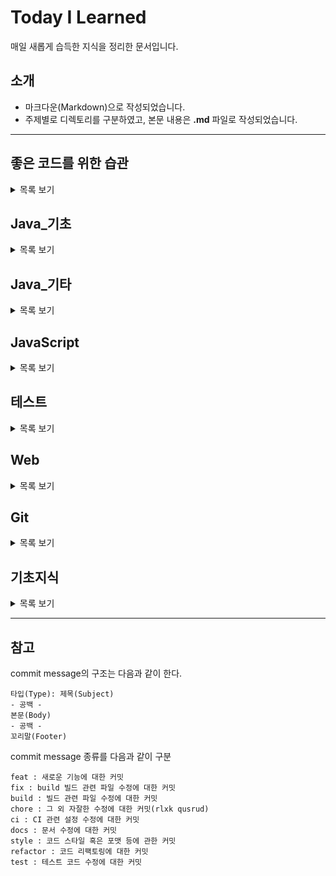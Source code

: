 # Today I Learned
매일 새롭게 습득한 지식을 정리한 문서입니다.

## 소개
* 마크다운(Markdown)으로 작성되었습니다.
* 주제별로 디렉토리를 구분하였고, 본문 내용은 **.md** 파일로 작성되었습니다.
---
## 좋은 코드를 위한 습관

<details>
<summary>목록 보기</summary>

 * [자바 코드 컨벤션](https://naver.github.io/hackday-conventions-java/)
 * [객체지향 생활 체조](https://developerfarm.wordpress.com/2012/02/03/object_calisthenics_summary/)
 * [효과적인 이름짓기](https://remotty.github.io/blog/2014/03/01/hyogwajeogin-ireumjisgi/)
 
 </details>

## Java_기초

<details>
<summary>목록 보기</summary>

 * [메인메소드](https://github.com/chan-gon/TIL/blob/master/Java/%EB%A9%94%EC%9D%B8%EB%A9%94%EC%86%8C%EB%93%9C.md)
 * [변수와 타입](https://github.com/chan-gon/TIL/blob/master/Java/%EB%B3%80%EC%88%98%EC%99%80%20%ED%83%80%EC%9E%85.md)
 * [연산자](https://github.com/chan-gon/TIL/blob/master/Java/%EC%97%B0%EC%82%B0%EC%9E%90.md)
 * [조건문과 반복문](https://github.com/chan-gon/TIL/blob/master/Java/%EC%A1%B0%EA%B1%B4%EB%AC%B8%EA%B3%BC%20%EB%B0%98%EB%B3%B5%EB%AC%B8.md)
 * [참조 타입](https://github.com/chan-gon/TIL/blob/master/Java/%EC%B0%B8%EC%A1%B0%20%ED%83%80%EC%9E%85.md)
 * [클래스_1](https://github.com/chan-gon/TIL/blob/master/Java/%ED%81%B4%EB%9E%98%EC%8A%A4_1.md)
 * [클래스_2](https://github.com/chan-gon/TIL/blob/master/Java/%ED%81%B4%EB%9E%98%EC%8A%A4_2.md)
 * [상속](https://github.com/chan-gon/TIL/blob/master/Java/%EC%83%81%EC%86%8D.md)
 * [인터페이스](https://github.com/chan-gon/TIL/blob/master/Java/%EC%9D%B8%ED%84%B0%ED%8E%98%EC%9D%B4%EC%8A%A4.md)
 * [중첩 클래스와 중첩 인터페이스](https://github.com/chan-gon/TIL/blob/master/Java/%EC%A4%91%EC%B2%A9%20%ED%81%B4%EB%9E%98%EC%8A%A4%EC%99%80%20%EC%A4%91%EC%B2%A9%20%EC%9D%B8%ED%84%B0%ED%8E%98%EC%9D%B4%EC%8A%A4.md)
 * [예외 처리](https://github.com/chan-gon/TIL/blob/master/Java/%EC%98%88%EC%99%B8%20%EC%B2%98%EB%A6%AC.md)
 * [기본API클래스_1](https://github.com/chan-gon/TIL/blob/master/Java/%EA%B8%B0%EB%B3%B8API%ED%81%B4%EB%9E%98%EC%8A%A4_1.md)
 * [기본API클래스_2](https://github.com/chan-gon/TIL/blob/master/Java/%EA%B8%B0%EB%B3%B8API%ED%81%B4%EB%9E%98%EC%8A%A4_2.md)
 * [기본API클래스_3](https://github.com/chan-gon/TIL/blob/master/Java/%EA%B8%B0%EB%B3%B8API%ED%81%B4%EB%9E%98%EC%8A%A4_3.md)
 * [멀티 스레드](https://github.com/chan-gon/TIL/blob/master/Java/%EB%A9%80%ED%8B%B0%20%EC%8A%A4%EB%A0%88%EB%93%9C.md)
 * [제네릭](https://github.com/chan-gon/TIL/blob/master/Java/%EC%A0%9C%EB%84%A4%EB%A6%AD.md)
 * [람다식](https://github.com/chan-gon/TIL/blob/master/Java/%EB%9E%8C%EB%8B%A4%EC%8B%9D.md)
 * [컬렉션 프레임워크](https://github.com/chan-gon/TIL/blob/master/Java/%EC%BB%AC%EB%A0%89%EC%85%98%20%ED%94%84%EB%A0%88%EC%9E%84%EC%9B%8C%ED%81%AC.md)
 * [스트림](https://github.com/chan-gon/TIL/blob/master/Java/%EC%8A%A4%ED%8A%B8%EB%A6%BC.md)
 * [IO 기반 입출력 및 네트워킹_1](https://github.com/chan-gon/TIL/blob/master/Java/IO%20%EA%B8%B0%EB%B0%98%20%EC%9E%85%EC%B6%9C%EB%A0%A5%20%EB%B0%8F%20%EB%84%A4%ED%8A%B8%EC%9B%8C%ED%82%B9_1.md)
 * [IO 기반 입출력 및 네트워킹_2](https://github.com/chan-gon/TIL/blob/master/Java/IO%20%EA%B8%B0%EB%B0%98%20%EC%9E%85%EC%B6%9C%EB%A0%A5%20%EB%B0%8F%20%EB%84%A4%ED%8A%B8%EC%9B%8C%ED%82%B9_2.md)
 * [NIO 기반 입출력 및 네트워킹](https://github.com/chan-gon/TIL/blob/master/Java/NIO%20%EA%B8%B0%EB%B0%98%20%EC%9E%85%EC%B6%9C%EB%A0%A5%20%EB%B0%8F%20%EB%84%A4%ED%8A%B8%EC%9B%8C%ED%82%B9.md)

 </details>

## Java_기타

<details>
<summary>목록 보기</summary>

 * [함수형 인터페이스](https://github.com/chan-gon/TIL/tree/master/Java/%ED%95%A8%EC%88%98%ED%98%95%20%EC%9D%B8%ED%84%B0%ED%8E%98%EC%9D%B4%EC%8A%A4)
    * [BiFunction](https://github.com/chan-gon/TIL/blob/master/Java/%ED%95%A8%EC%88%98%ED%98%95%20%EC%9D%B8%ED%84%B0%ED%8E%98%EC%9D%B4%EC%8A%A4/BiFunction%20%EC%9D%B8%ED%84%B0%ED%8E%98%EC%9D%B4%EC%8A%A4.md)
 * [Pattern and Matcher Class](https://github.com/chan-gon/TIL/blob/master/Java/%EA%B8%B0%ED%83%80/Pattern%2CMatcher%20%ED%81%B4%EB%9E%98%EC%8A%A4.md)
 * [private static final vs private final](https://github.com/chan-gon/TIL/blob/master/Java/%EA%B8%B0%ED%83%80/private%20static%20final%20vs%20private%20final.md)
 * [Enum 클래스](https://github.com/chan-gon/TIL/blob/master/Java/%EA%B8%B0%ED%83%80/Enum.md)
 * [예외](https://github.com/chan-gon/TIL/blob/master/Java/%EA%B8%B0%ED%83%80/%EC%98%88%EC%99%B8.md)
 * [stream](https://github.com/chan-gon/TIL/blob/master/Java/%EA%B8%B0%ED%83%80/stream.md)
 * [자바 메모리 구조](https://github.com/chan-gon/TIL/blob/master/Java/%EA%B8%B0%ED%83%80/%EC%9E%90%EB%B0%94%20%EB%A9%94%EB%AA%A8%EB%A6%AC%20%EA%B5%AC%EC%A1%B0.md)
 * [String Pool](https://github.com/chan-gon/TIL/blob/master/Java/%EA%B8%B0%ED%83%80/String%20Pool.md)
 * [String 객체의 불변성](https://github.com/chan-gon/TIL/blob/master/Java/%EA%B8%B0%ED%83%80/String%20%EA%B0%9D%EC%B2%B4%EC%9D%98%20%EB%B6%88%EB%B3%80%EC%84%B1.md)

  </details>

## JavaScript

<details>
<summary>목록 보기</summary>

 * [변수](https://github.com/chan-gon/TIL/blob/master/JavaScript/%EB%B3%80%EC%88%98.md)
 * [표현식과 반복문](https://github.com/chan-gon/TIL/blob/master/JavaScript/%ED%91%9C%ED%98%84%EC%8B%9D%EA%B3%BC%20%EB%AC%B8.md)
 * [데이터 타입](https://github.com/chan-gon/TIL/blob/master/JavaScript/%EB%8D%B0%EC%9D%B4%ED%84%B0%20%ED%83%80%EC%9E%85.md)
 * [연산자](https://github.com/chan-gon/TIL/blob/master/JavaScript/%EC%97%B0%EC%82%B0%EC%9E%90.md)
 * [제어문](https://github.com/chan-gon/TIL/blob/master/JavaScript/%EC%A0%9C%EC%96%B4%EB%AC%B8.md)
 * [타입 변환과 단축 평가](https://github.com/chan-gon/TIL/blob/master/JavaScript/%ED%83%80%EC%9E%85%20%EB%B3%80%ED%99%98%EA%B3%BC%20%EB%8B%A8%EC%B6%95%20%ED%8F%89%EA%B0%80.md)
 * [객체 리터럴](https://github.com/chan-gon/TIL/blob/master/JavaScript/%EA%B0%9D%EC%B2%B4%20%EB%A6%AC%ED%84%B0%EB%9F%B4.md)
 * [원시 값과 객체의 비교](https://github.com/chan-gon/TIL/blob/master/JavaScript/%EC%9B%90%EC%8B%9C%20%EA%B0%92%EA%B3%BC%20%EA%B0%9D%EC%B2%B4%EC%9D%98%20%EB%B9%84%EA%B5%90.md)
 * [함수_1](https://github.com/chan-gon/TIL/blob/master/JavaScript/%ED%95%A8%EC%88%98.md)
 * [함수_2](https://github.com/chan-gon/TIL/blob/master/JavaScript/%ED%95%A8%EC%88%98_2.md)
 * [스코프](https://github.com/chan-gon/TIL/blob/master/JavaScript/%EC%8A%A4%EC%BD%94%ED%94%84.md)
 * [전역 변수의 문제점](https://github.com/chan-gon/TIL/blob/master/JavaScript/%EC%A0%84%EC%97%AD%20%EB%B3%80%EC%88%98%EC%9D%98%20%EB%AC%B8%EC%A0%9C%EC%A0%90.md)
 * [let과 const 키워드](https://github.com/chan-gon/TIL/blob/master/JavaScript/let%EA%B3%BC%20const%20%ED%82%A4%EC%9B%8C%EB%93%9C.md)
 * [프로퍼티 어트리뷰트](https://github.com/chan-gon/TIL/blob/master/JavaScript/%ED%94%84%EB%A1%9C%ED%8D%BC%ED%8B%B0%20%EC%96%B4%ED%8A%B8%EB%A6%AC%EB%B7%B0%ED%8A%B8.md)
 * [생성자 함수에 의한 객체 생성](https://github.com/chan-gon/TIL/blob/master/JavaScript/%EC%83%9D%EC%84%B1%EC%9E%90%20%ED%95%A8%EC%88%98%EC%97%90%20%EC%9D%98%ED%95%9C%20%EA%B0%9D%EC%B2%B4%20%EC%83%9D%EC%84%B1.md)
 * [함수와 일급 객체](https://github.com/chan-gon/TIL/blob/master/JavaScript/%ED%95%A8%EC%88%98%EC%99%80%20%EC%9D%BC%EA%B8%89%20%EA%B0%9D%EC%B2%B4.md)

</details>

 ## 테스트

<details>
<summary>목록 보기</summary>

  * [JUnit5](https://github.com/chan-gon/TIL/blob/master/%ED%85%8C%EC%8A%A4%ED%8A%B8/JUnit5.md)

</details>


 ## Web

<details>
<summary>목록 보기</summary>

  * [HTTP 메시지](https://github.com/chan-gon/TIL/blob/master/Web/HTTP/HTTP%20%EB%A9%94%EC%8B%9C%EC%A7%80.md)
  * [HTTP 상태 코드](https://github.com/chan-gon/TIL/blob/master/Web/HTTP/HTTP%20%EC%83%81%ED%83%9C%EC%BD%94%EB%93%9C.md)
  * [네트워크 기본 개념](https://github.com/chan-gon/TIL/blob/master/Web/Network/%EB%84%A4%ED%8A%B8%EC%9B%8C%ED%81%AC%20%EA%B8%B0%EB%B3%B8%20%EA%B0%9C%EB%85%90.md)

</details>


 ## Git

<details>
<summary>목록 보기</summary>

  * [Repository 생성 및 연결](https://github.com/chan-gon/TIL/blob/master/Git/Repository%20%EC%83%9D%EC%84%B1%20%EB%B0%8F%20%EC%97%B0%EA%B2%B0.md)
  * [다른 Repository를 내가 생성한 Repository로 옮기기](https://github.com/chan-gon/TIL/blob/master/Git/%EB%8B%A4%EB%A5%B8%20Repository%EB%A5%BC%20%EB%82%B4%EA%B0%80%20%EC%83%9D%EC%84%B1%ED%95%9C%20Repository%EB%A1%9C%20%EC%98%AE%EA%B8%B0%EA%B8%B0.md)

</details>

## 기초지식

<details>
<summary>목록 보기</summary>

 * [네이밍(이름짓기)](https://github.com/chan-gon/TIL/blob/master/%EA%B8%B0%EC%B4%88%EC%A7%80%EC%8B%9D/%EB%84%A4%EC%9D%B4%EB%B0%8D(%EC%9D%B4%EB%A6%84%20%EC%A7%93%EA%B8%B0).md)
 * [객체지향 디자인 패턴 | Singleton](https://github.com/chan-gon/TIL/blob/master/%EA%B8%B0%EC%B4%88%EC%A7%80%EC%8B%9D/%EA%B0%9D%EC%B2%B4%EC%A7%80%ED%96%A5%20%EB%94%94%EC%9E%90%EC%9D%B8%20%ED%8C%A8%ED%84%B4/Singleton.md)
 * [객체지향 디자인 패턴 | Strategy](https://github.com/chan-gon/TIL/blob/master/%EA%B8%B0%EC%B4%88%EC%A7%80%EC%8B%9D/%EA%B0%9D%EC%B2%B4%EC%A7%80%ED%96%A5%20%EB%94%94%EC%9E%90%EC%9D%B8%20%ED%8C%A8%ED%84%B4/Strategy.md)

</details>

---

## 참고


commit message의 구조는 다음과 같이 한다.
```
타입(Type): 제목(Subject)
- 공백 -
본문(Body)
- 공백 -
꼬리말(Footer)
```

commit message 종류를 다음과 같이 구분

```
feat : 새로운 기능에 대한 커밋 
fix : build 빌드 관련 파일 수정에 대한 커밋 
build : 빌드 관련 파일 수정에 대한 커밋 
chore : 그 외 자잘한 수정에 대한 커밋(rlxk qusrud) 
ci : CI 관련 설정 수정에 대한 커밋 
docs : 문서 수정에 대한 커밋 
style : 코드 스타일 혹은 포맷 등에 관한 커밋 
refactor : 코드 리팩토링에 대한 커밋 
test : 테스트 코드 수정에 대한 커밋
```

